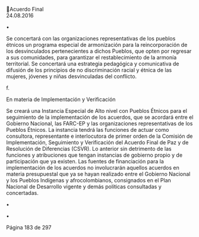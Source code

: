 Acuerdo Final  
24.08.2016  

•

Se concertará con las organizaciones representativas de los pueblos étnicos un programa especial 
de armonización para la reincorporación de los desvinculados pertenecientes a dichos Pueblos, 
que  opten  por  regresar  a  sus  comunidades,  para  garantizar  el  restablecimiento  de  la  armonía 
territorial. Se concertará una estrategia pedagógica y comunicativa de difusión de los principios 
de no discriminación racial y étnica de las mujeres, jóvenes y niñas desvinculadas del conflicto. 

f.

En materia de Implementación y Verificación  
 
Se  creará  una  Instancia  Especial  de  Alto  nivel  con  Pueblos  Étnicos  para  el  seguimiento    de    la 
implementación de los acuerdos, que se acordará entre el Gobierno Nacional, las FARC-EP y las 
organizaciones representativas de los Pueblos Étnicos.  La instancia tendrá las funciones de actuar 
como    consultora,  representante  e  interlocutora  de  primer  orden  de  la  Comisión  de 
Implementación,  Seguimiento  y  Verificación  del  Acuerdo  Final  de  Paz  y  de  Resolución  de 
Diferencias  (CSVR).    Lo  anterior  sin  detrimento  de  las  funciones  y  atribuciones  que  tengan 
instancias de gobierno propio y de participación que ya existen. 
Las  fuentes  de  financiación  para  la  implementación  de  los  acuerdos  no  involucrarán  aquellos 
acuerdos  en  materia  presupuestal  que  ya  se  hayan  realizado  entre  el  Gobierno  Nacional  y  los 
Pueblos  Indígenas  y  afrocolombianos,  consignados  en  el  Plan  Nacional  de  Desarrollo  vigente  y 
demás políticas consultadas y concertadas. 

 

•

•

 
 
 
 
 
 
 
 
 
 
 
 
 
 
 
 
 
 
Página 183 de 297 
 

